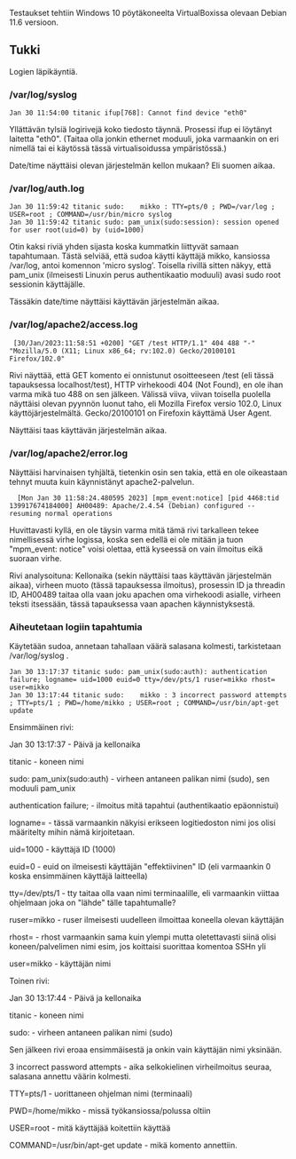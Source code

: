 Testaukset tehtiin Windows 10 pöytäkoneelta VirtualBoxissa olevaan Debian 11.6 versioon.

## Tukki

Logien läpikäyntiä.

### /var/log/syslog

    Jan 30 11:54:00 titanic ifup[768]: Cannot find device "eth0"
    
Yllättävän tylsiä logirivejä koko tiedosto täynnä. Prosessi ifup ei löytänyt laitetta "eth0". (Taitaa olla jonkin ethernet moduuli, joka varmaankin on eri nimellä tai ei käytössä tässä virtualisoidussa ympäristössä.)

Date/time näyttäisi olevan järjestelmän kellon mukaan? Eli suomen aikaa.

### /var/log/auth.log

    Jan 30 11:59:42 titanic sudo:    mikko : TTY=pts/0 ; PWD=/var/log ; USER=root ; COMMAND=/usr/bin/micro syslog
    Jan 30 11:59:42 titanic sudo: pam_unix(sudo:session): session opened for user root(uid=0) by (uid=1000)
    
Otin kaksi riviä yhden sijasta koska kummatkin liittyvät samaan tapahtumaan. Tästä selviää, että sudoa käytti käyttäjä mikko, kansiossa /var/log, antoi komennon 'micro syslog'. Toisella rivillä sitten näkyy, että pam_unix (ilmeisesti Linuxin perus authentikaatio moduuli) avasi sudo root sessionin käyttäjälle.

Tässäkin date/time näyttäisi käyttävän järjestelmän aikaa.

### /var/log/apache2/access.log

     [30/Jan/2023:11:58:51 +0200] "GET /test HTTP/1.1" 404 488 "-" "Mozilla/5.0 (X11; Linux x86_64; rv:102.0) Gecko/20100101 Firefox/102.0"
     
Rivi näyttää, että GET komento ei onnistunut osoitteeseen /test (eli tässä tapauksessa localhost/test), HTTP virhekoodi 404 (Not Found), en ole ihan varma mikä tuo 488 on sen jälkeen. Välissä viiva, viivan toisella puolella näyttäisi olevan pyynnön luonut taho, eli Mozilla Firefox versio 102.0, Linux käyttöjärjestelmältä. Gecko/20100101 on Firefoxin käyttämä User Agent.

Näyttäisi taas käyttävän järjestelmän aikaa.

### /var/log/apache2/error.log

Näyttäisi harvinaisen tyhjältä, tietenkin osin sen takia, että en ole oikeastaan tehnyt muuta kuin käynnistänyt apache2-palvelun.

      [Mon Jan 30 11:58:24.480595 2023] [mpm_event:notice] [pid 4468:tid 139917674184000] AH00489: Apache/2.4.54 (Debian) configured -- resuming normal operations

Huvittavasti kyllä, en ole täysin varma mitä tämä rivi tarkalleen tekee nimellisessä virhe logissa, koska sen edellä ei ole mitään ja tuon "mpm_event: notice" voisi olettaa, että kyseessä on vain ilmoitus eikä suoraan virhe. 

Rivi analysoituna: Kellonaika (sekin näyttäisi taas käyttävän järjestelmän aikaa), virheen muoto (tässä tapauksessa ilmoitus), prosessin ID ja threadin ID, AH00489 taitaa olla vaan joku apachen oma virhekoodi asialle, virheen teksti itsessään, tässä tapauksessa vaan apachen käynnistyksestä.

### Aiheutetaan logiin tapahtumia

Käytetään sudoa, annetaan tahallaan väärä salasana kolmesti, tarkistetaan /var/log/syslog .

    Jan 30 13:17:37 titanic sudo: pam_unix(sudo:auth): authentication failure; logname= uid=1000 euid=0 tty=/dev/pts/1 ruser=mikko rhost=  user=mikko
    Jan 30 13:17:44 titanic sudo:    mikko : 3 incorrect password attempts ; TTY=pts/1 ; PWD=/home/mikko ; USER=root ; COMMAND=/usr/bin/apt-get update

Ensimmäinen rivi: 

Jan 30 13:17:37 - Päivä ja kellonaika

titanic - koneen nimi

sudo: pam_unix(sudo:auth) - virheen antaneen palikan nimi (sudo), sen moduuli pam_unix

authentication failure; - ilmoitus mitä tapahtui (authentikaatio epäonnistui)

logname= - tässä varmaankin näkyisi erikseen logitiedoston nimi jos olisi määritelty mihin nämä kirjoitetaan.

uid=1000 - käyttäjä ID (1000)

euid=0 - euid on ilmeisesti käyttäjän "effektiivinen" ID (eli varmaankin 0 koska ensimmäinen käyttäjä laitteella)

tty=/dev/pts/1 - tty taitaa olla vaan nimi terminaalille, eli varmaankin viittaa ohjelmaan joka on "lähde" tälle tapahtumalle?

ruser=mikko - ruser ilmeisesti uudelleen ilmoittaa koneella olevan käyttäjän

rhost= - rhost varmaankin sama kuin ylempi mutta oletettavasti siinä olisi koneen/palvelimen nimi esim, jos koittaisi suorittaa komentoa SSHn yli

user=mikko - käyttäjän nimi



Toinen rivi:

Jan 30 13:17:44 - Päivä ja kellonaika

titanic - koneen nimi

sudo: - virheen antaneen palikan nimi (sudo)

Sen jälkeen rivi eroaa ensimmäisestä ja onkin vain käyttäjän nimi yksinään.

3 incorrect password attempts - aika selkokielinen virheilmoitus seuraa, salasana annettu väärin kolmesti.

TTY=pts/1 - uorittaneen ohjelman nimi (terminaali)

PWD=/home/mikko - missä työkansiossa/polussa oltiin

USER=root - mitä käyttäjää koitettiin käyttää

COMMAND=/usr/bin/apt-get update - mikä komento annettiin.

